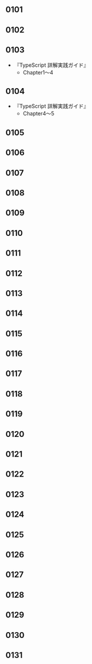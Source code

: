 ## 0101

## 0102

## 0103

- 『TypeScript 詳解実践ガイド』
  - Chapter1〜4

## 0104

- 『TypeScript 詳解実践ガイド』
  - Chapter4〜5

## 0105

## 0106

## 0107

## 0108

## 0109

## 0110

## 0111

## 0112

## 0113

## 0114

## 0115

## 0116

## 0117

## 0118

## 0119

## 0120

## 0121

## 0122

## 0123

## 0124

## 0125

## 0126

## 0127

## 0128

## 0129

## 0130

## 0131
